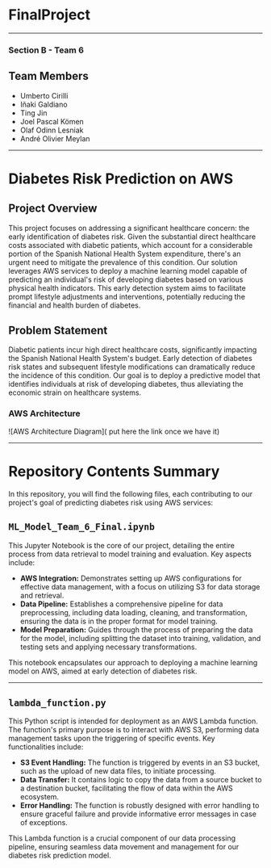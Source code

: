 # FinalProject

---

### Section B - Team 6
## Team Members
- Umberto Cirilli
- Iñaki Galdiano
- Ting Jin
- Joel Pascal Kömen
- Olaf Odinn Lesniak
- André Olivier Meylan

---

# Diabetes Risk Prediction on AWS

## Project Overview

This project focuses on addressing a significant healthcare concern: the early identification of diabetes risk. Given the substantial direct healthcare costs associated with diabetic patients, which account for a considerable portion of the Spanish National Health System expenditure, there's an urgent need to mitigate the prevalence of this condition. Our solution leverages AWS services to deploy a machine learning model capable of predicting an individual's risk of developing diabetes based on various physical health indicators. This early detection system aims to facilitate prompt lifestyle adjustments and interventions, potentially reducing the financial and health burden of diabetes.

## Problem Statement

Diabetic patients incur high direct healthcare costs, significantly impacting the Spanish National Health System's budget. Early detection of diabetes risk states and subsequent lifestyle modifications can dramatically reduce the incidence of this condition. Our goal is to deploy a predictive model that identifies individuals at risk of developing diabetes, thus alleviating the economic strain on healthcare systems.

### AWS Architecture

![AWS Architecture Diagram]( put here the link once we have it)

---

# Repository Contents Summary

In this repository, you will find the following files, each contributing to our project's goal of predicting diabetes risk using AWS services:

## `ML_Model_Team_6_Final.ipynb`

This Jupyter Notebook is the core of our project, detailing the entire process from data retrieval to model training and evaluation. Key aspects include:

- **AWS Integration:** Demonstrates setting up AWS configurations for effective data management, with a focus on utilizing S3 for data storage and retrieval.
- **Data Pipeline:** Establishes a comprehensive pipeline for data preprocessing, including data loading, cleaning, and transformation, ensuring the data is in the proper format for model training.
- **Model Preparation:** Guides through the process of preparing the data for the model, including splitting the dataset into training, validation, and testing sets and applying necessary transformations.

This notebook encapsulates our approach to deploying a machine learning model on AWS, aimed at early detection of diabetes risk.

---

## `lambda_function.py`

This Python script is intended for deployment as an AWS Lambda function. The function's primary purpose is to interact with AWS S3, performing data management tasks upon the triggering of specific events. Key functionalities include:

- **S3 Event Handling:** The function is triggered by events in an S3 bucket, such as the upload of new data files, to initiate processing.
- **Data Transfer:** It contains logic to copy the data from a source bucket to a destination bucket, facilitating the flow of data within the AWS ecosystem.
- **Error Handling:** The function is robustly designed with error handling to ensure graceful failure and provide informative error messages in case of exceptions.

This Lambda function is a crucial component of our data processing pipeline, ensuring seamless data movement and management for our diabetes risk prediction model.

